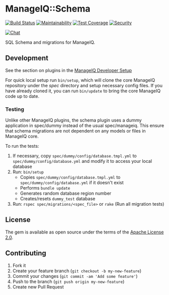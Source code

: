 # ManageIQ::Schema

[![Build Status](https://travis-ci.com/ManageIQ/manageiq-schema.svg?branch=master)](https://travis-ci.com/github/ManageIQ/manageiq-schema)
[![Maintainability](https://api.codeclimate.com/v1/badges/f7888b08eb72806b2860/maintainability)](https://codeclimate.com/github/ManageIQ/manageiq-schema/maintainability)
[![Test Coverage](https://api.codeclimate.com/v1/badges/f7888b08eb72806b2860/test_coverage)](https://codeclimate.com/github/ManageIQ/manageiq-schema/test_coverage)
[![Security](https://hakiri.io/github/ManageIQ/manageiq-schema/master.svg)](https://hakiri.io/github/ManageIQ/manageiq-schema/master)

[![Chat](https://badges.gitter.im/Join%20Chat.svg)](https://gitter.im/ManageIQ/manageiq-schema?utm_source=badge&utm_medium=badge&utm_campaign=pr-badge&utm_content=badge)

SQL Schema and migrations for ManageIQ.

## Development

See the section on plugins in the [ManageIQ Developer Setup](http://manageiq.org/docs/guides/developer_setup/plugins)

For quick local setup run `bin/setup`, which will clone the core ManageIQ repository under the *spec* directory and setup necessary config files. If you have already cloned it, you can run `bin/update` to bring the core ManageIQ code up to date.

### Testing

Unlike other ManageIQ plugins, the schema plugin uses a dummy application in spec/dummy instead of the usual spec/manageiq. This ensure that schema migrations are not dependent on any models or files in ManageIQ core.

To run the tests:

1. If necessary, copy `spec/dummy/config/database.tmpl.yml` to `spec/dummy/config/database.yml` and modify it to access your local database
2. Run: `bin/setup`
   - Copies `spec/dummy/config/database.tmpl.yml` to `spec/dummy/config/database.yml` if it doesn't exist
   - Performs `bundle update`
   - Generates random database region number
   - Creates/resets `dummy_test` database
3. Run: `rspec spec/migrations/<spec_file>` or `rake` (Run all migration tests)

## License

The gem is available as open source under the terms of the [Apache License 2.0](http://www.apache.org/licenses/LICENSE-2.0).

## Contributing

1. Fork it
2. Create your feature branch (`git checkout -b my-new-feature`)
3. Commit your changes (`git commit -am 'Add some feature'`)
4. Push to the branch (`git push origin my-new-feature`)
5. Create new Pull Request
